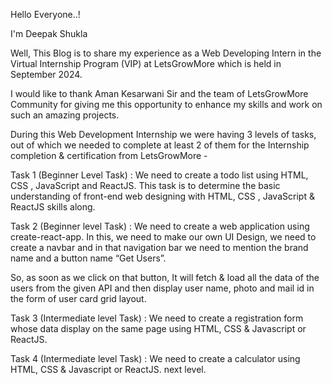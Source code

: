 Hello Everyone..!

I'm Deepak Shukla

Well, This Blog is to share my experience as a Web Developing Intern in the Virtual Internship Program (VIP) at LetsGrowMore which is held in September 2024.

I would like to thank Aman Kesarwani Sir and the team of LetsGrowMore Community for giving me this opportunity to enhance my skills and work on such an amazing projects.

During this Web Development Internship we were having 3 levels of tasks, out of which we needed to complete at least 2 of them for the Internship completion & certification from LetsGrowMore -

Task 1 (Beginner Level Task) : We need to create a todo list using HTML, CSS , JavaScript and ReactJS. This task is to determine the basic understanding of front-end web designing with HTML, CSS , JavaScript & ReactJS skills along.

Task 2 (Beginner level Task) : We need to create a web application using create-react-app. In this, we need to make our own UI Design, we need to create a navbar and in that navigation bar we need to mention the brand name and a button name “Get Users”.

So, as soon as we click on that button, It will fetch & load all the data of the users from the given API and then display user name, photo and mail id in the form of user card grid layout.

Task 3 (Intermediate level Task) : We need to create a registration form whose data display on the same page using HTML, CSS & Javascript or ReactJS.

Task 4 (Intermediate level Task) : We need to create a calculator using HTML, CSS & Javascript or ReactJS.
next level.
